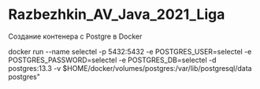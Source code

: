 ﻿# Razbezhkin_AV_Java_2021_Liga

Создание контенера с Postgre в Docker

docker run --name selectel -p 5432:5432 -e POSTGRES_USER=selectel -e POSTGRES_PASSWORD=selectel -e POSTGRES_DB=selectel -d postgres:13.3 -v $HOME/docker/volumes/postgres:/var/lib/postgresql/data postgres"
